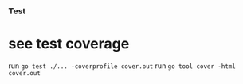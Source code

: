 ### Test
# see test coverage
run ```go test ./... -coverprofile cover.out```
run ```go tool cover -html cover.out  ```